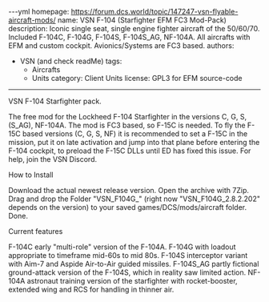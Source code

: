 ---yml 
homepage: https://forum.dcs.world/topic/147247-vsn-flyable-aircraft-mods/
name: VSN F-104 (Starfighter EFM FC3 Mod-Pack) 
description: Iconic single seat, single engine fighter aircraft of the 50/60/70. Included F-104C, F-104G, F-104S, F-104S_AG, NF-104A. All aircrafts with EFM and custom cockpit. Avionics/Systems are FC3 based. 
authors: 
  - VSN (and check readMe) 
tags: 
    - Aircrafts 
    - Units
category: Client Units 
license: GPL3 for EFM source-code 
---
VSN F-104 Starfighter pack.

The free mod for the Lockheed F-104 Starfighter in the versions C, G, S, (S_AG), NF-104A.
The mod is FC3 based, so F-15C is needed.
To fly the F-15C based versions (C, G, S, NF) it is recommended to set a F-15C in the mission, put it on late activation and jump into that plane before entering the F-104 cockpit, to preload the 
F-15C DLLs until ED has fixed this issue.
For help, join the VSN Discord.
 
How to Install

Download the actual newest release version.
Open the archive with 7Zip.
Drag and drop the Folder "VSN_F104G_<newest version>" (right now "VSN_F104G_2.8.2.202" depends on the version) to your saved games/DCS/mods/aircraft folder.
Done.

Current features

F-104C early "multi-role" version of the F-104A.
F-104G with loadout appropriate to timeframe mid-60s to mid 80s.
F-104S interceptor variant with Aim-7 and Aspide Air-to-Air guided missiles.
F-104S_AG partly fictional ground-attack version of the F-104S, which in reality saw limited action.
NF-104A astronaut training version of the starfighter with rocket-booster, extended wing and RCS for handling in thinner air.
